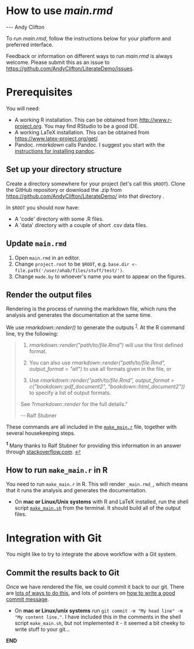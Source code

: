 # How to use _main.rmd_
--- Andy Clifton

To run _main.rmd_, follow the instructions below for your platform and preferred interface.

Feedback or information on different ways to run _main.rmd_ is always welcome. Please submit this as an issue to https://github.com/AndyClifton/LiterateDemo/issues.

# Prerequisites
You will need:

- A working R installation. This can be obtained from http://www.r-project.org. You may find RStudio to be a good IDE.
- A working LaTeX installation. This can be obtained from https://www.latex-project.org/get/.
- Pandoc. _rmarkdown_ calls Pandoc. I suggest you start with the [instructions for installing pandoc](https://rmarkdown.rstudio.com/docs/articles/pandoc.html).

## Set up your directory structure
Create a directory somewhere for your project (let's call this `$ROOT`). Clone the GitHub repository or download the .zip from https://github.com/AndyClifton/LiterateDemo/ into that directory .

In `$ROOT` you should now have:

- A 'code' directory with some .R files.
- A 'data' directory with a couple of short .csv data files.

## Update `main.rmd`
1. Open `main.rmd` in an editor.
  1. Change `project.root` to be `$ROOT`, e.g. `base.dir <- file.path('/user/ahab/files/stuff/test/')`.
  1. Change `made.by` to whoever's name you want to appear on the figures.

## Render the output files
Rendering is the process of running the markdown file, which runs the analysis and generates the documentation at the same time.

We use _rmarkdown::render()_ to generate the outputs <sup id="a1">[1](#f1)</sup>. At the R command line, try the following:
> 1. _rmarkdown::render("path/to/file.Rmd")_ will use the first defined format.
>
> 2. You can also use _rmarkdown::render("path/to/file.Rmd", output_format = "all")_ to use all formats given in the file, or
> 3. Use _rmarkdown::render("path/to/file.Rmd", output_format = c("bookdown::pdf_document2", "bookdown::html_document2"))_ to specify a list of output formats.
>
> See _?rmarkdown::render_ for the full details."
>
> -- Ralf Stubner

These commands are all included in the [`make_main.r`](make_main.r) file, together with several housekeeping steps.

<sup><b id="f1">1</b></sup> Many thanks to Ralf Stubner for providing this information in an answer through [stackoverflow.com](https://stackoverflow.com/questions/51676427/r-markdown-ref-not-working/51677282?noredirect=1#comment103233545_51677282). [↩](#a1)

## How to run `make_main.r` in R
You need to run `make_main.r` in R. This will render `_main.rmd_`, which means that it runs the analysis and generates the documentation.

- On **mac or Linux/Unix systems** with R and LaTeX installed, run the shell script [`make_main.sh`](make_main.sh) from the terminal. It should build all of the output files.

# Integration with Git
You might like to try to integrate the above workflow with a Git system.

## Commit the results back to Git
Once we have rendered the file, we could commit it back to our git. There are [lots of ways to do this](https://stackoverflow.com/questions/5064563/add-line-break-to-git-commit-m-from-the-command-line), and lots of pointers on [how to write a good commit message](https://github.com/erlang/otp/wiki/Writing-good-commit-messages).

- On **mac or Linux/unix systems** run `git commit -m "My head line" -m "My content line."`. I have included this in the comments in the shell script `make_main.sh`, but not implemented it - it seemed a bit cheeky to write stuff to your git...

 **END**
